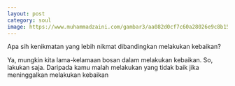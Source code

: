 ```yaml
---
layout: post
category: soul
image: https://www.muhammadzaini.com/gambar3/aa082d0cf7c60a28026e9c8b15d20d2b.jpg
---
```


Apa sih kenikmatan yang lebih nikmat dibandingkan melakukan kebaikan? 

Ya, mungkin kita lama-kelamaan bosan dalam melakukan kebaikan. So, lakukan saja. Daripada kamu malah melakukan yang tidak baik jika meninggalkan melakukan kebaikan 
